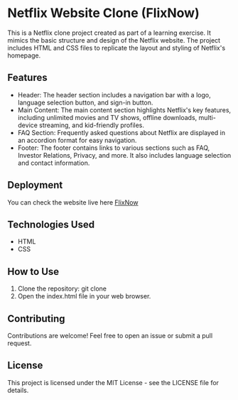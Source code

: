 # Netflix Website Clone (FlixNow)


This is a Netflix clone project created as part of a learning exercise. It mimics the basic structure and design of the Netflix website. The project includes HTML and CSS files to replicate the layout and styling of Netflix's homepage.

## Features

- Header: The header section includes a navigation bar with a logo, language selection button, and sign-in button.
-  Main Content: The main content section highlights Netflix's key features, including unlimited movies and TV shows, offline downloads, multi-device streaming, and kid-friendly profiles.
-  FAQ Section: Frequently asked questions about Netflix are displayed in an accordion format for easy navigation.
-  Footer: The footer contains links to various sections such as FAQ, Investor Relations, Privacy, and more. It also includes language selection and contact information.

## Deployment
You can check the website live here [FlixNow](https://flix-now.vercel.app/)

## Technologies Used
- HTML
- CSS

## How to Use

1. Clone the repository: git clone <repository-url>
2. Open the index.html file in your web browser.

## Contributing

Contributions are welcome! Feel free to open an issue or submit a pull request.

## License

This project is licensed under the MIT License - see the LICENSE file for details.
